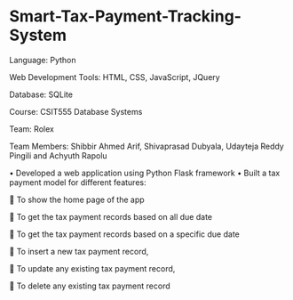 # Smart-Tax-Payment-Tracking-System

Language: Python

Web Development Tools: HTML, CSS, JavaScript, JQuery

Database: SQLite

Course: CSIT555 Database Systems

Team: Rolex

Team Members: Shibbir Ahmed Arif, Shivaprasad Dubyala, Udayteja Reddy Pingili and Achyuth Rapolu

•	Developed a web application using Python Flask framework
•	Built a tax payment model for different features:

  	To show the home page of the app
  
  	To get the tax payment records based on all due date
  
  	To get the tax payment records based on a specific due date
  
  	To insert a new tax payment record, 
  
  	To update any existing tax payment record, 
  
  	To delete any existing tax payment record

